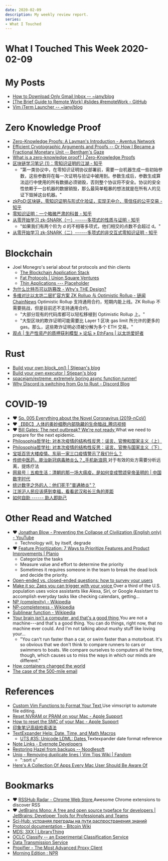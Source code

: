 ```yaml
---
date: 2020-02-09
description: My weekly review report.
series:
- What I Touched
---
```


# What I Touched This Week 2020-02-09



# My Posts
-   [How to Download Only Gmail Inbox -- ~iany/blog](https://blog.iany.me/2020/02/download-only-gmail-inbox/)
-   [[The Brief Guide to Remote Work] #slides #remoteWork - GitHub](https://gist.github.com/doitian/d11dab0b5afe385d8bca3c74a353c622)
-   [Vim iTerm Launcher -- ~iany/blog](https://blog.iany.me/2020/02/vim-iterm-launcher/)

# Zero Knowledge Proof
-   [Zero-Knowledge Proofs: A Layman's Introduction - Aventus Network](https://blog.aventus.io/zero-knowledge-proofs-a-laymans-introduction-7020b93beeda)
-   [Efficient Cryptographic Arguments and Proofs -- Or How I Became a Fractional Monetary Unit -- Bentham's Gaze](https://www.benthamsgaze.org/2019/05/22/efficient-cryptographic-arguments-and-proofs-or-how-i-became-a-fractional-monetary-unit/)
-   [What is a zero-knowledge proof? | Zero-Knowledge Proofs](https://zkp.science/)
-   [区块链学习笔记 (1)：零知识证明的江湖 - 知乎](https://zhuanlan.zhihu.com/p/31651393)
    -   "第一类协议中，在零知识证明协议部署前，需要一台机器生成一些初始参数，这些参数将在每一次证明与验证中被用到。参数生成后，参数生成算法运行中使用的所有数据必须销毁，否则整个协议将不安全。协议的安全性依赖于一台机器的数据销毁，那么最简单粗暴的想法就是在所有人的见证下毁掉这台机器。"
-   [zkPoD:区块链，零知识证明与形式化验证，实现无中介、零信任的公平交易 - 知乎](https://zhuanlan.zhihu.com/p/73616724)
-   [零知识证明：一个略微严肃的科普 - 知乎](https://zhuanlan.zhihu.com/p/29491567)
-   [从零开始学习 zk-SNARK（一）------多项式的性质与证明 - 知乎](https://zhuanlan.zhihu.com/p/99260386)
    -   "如果我们有两个阶为 d 的不相等多项式，他们相交的点数不会超过 d。"
-   [从零开始学习 zk-SNARK（二）------多项式的非交互式零知识证明 - 知乎](https://zhuanlan.zhihu.com/p/100636577)

# Blockchain
-   Joel Monegro's serial about fat protocols and thin clients
    -   [The Blockchain Application Stack](https://www.coindesk.com/blockchain-application-stack)
    -   [Fat Protocols | Union Square Ventures](https://www.usv.com/writing/2016/08/fat-protocols/)
    -   [Thin Applications --- Placeholder](https://www.placeholder.vc/blog/2020/1/30/thin-applications)
-   [为什么比特币可以防篡改 - Why's THE Design?](https://draveness.me/whys-the-design-bitcoin-database)
-   [多维对比以太坊二层扩容方案 ZK Rollup 与 Optimistic Rollup - 链闻 ChainNews](https://www.chainnews.com/articles/932935429481.htm)
    Optimistic Rollup 支持通用合约，短期内能上线。ZK Rollup 不需要挑战，但是目前还不支持通用合约。
    -   "大部分现有的代码库都可以轻松移植到 Optimistic Rollup 上。"
    -   "大型区块的欺诈证明可能需要比 Layer 1 区块 gas limit 所允许的更多的 gas。那么，这些欺诈证明必须被分解为多个 ETH 交易。"
-   [观点 | 生产性资产的质押获利模型 » 论坛 » EthFans | 以太坊爱好者](https://ethfans.org/posts/staking-models-for-productive-assets)

# Rust
-   [Build your own block_on() | Stjepan's blog](https://stjepang.github.io/2020/01/25/build-your-own-block-on.html)
-   [Build your own executor | Stjepan's blog](https://stjepang.github.io/2020/01/31/build-your-own-executor.html)
-   [spacejam/extreme: extremely boring async function runner!](https://github.com/spacejam/extreme)
-   [Why Discord is switching from Go to Rust - Discord Blog](https://blog.discordapp.com/why-discord-is-switching-from-go-to-rust-a190bbca2b1f)

# COVID-19
-   ❤️ [Sp. 005 Everything about the Novel Coronavirus (2019-nCoV)](https://www.youtube.com/watch?v=0ySYM4kRJVY)
-   ❤️ [【BBC】人体的奥妙细胞内部隐藏的生命暗战_腾讯视频](https://v.qq.com/x/page/d0170ll8uv0.html)
-   ❤️ [Bill Gates: The next outbreak? We're not ready ](https://www.ted.com/talks/bill_gates_the_next_outbreak_we_re_not_ready)
    What we need to prepare for the next epidemic.
-   [Philosophia哲学社: 对本次疫情的结构性反思：谣言、官僚和国家主义（上）](https://cloudflare-ipfs.com/ipfs/QmR96Pqy8S3p5HG6GAfjjztBUTAf7e2LM5jUsXfas3B6ii/)
-   [Philosophia哲学社: 对本次疫情的结构性反思：谣言、官僚与国家主义（下） ](https://cloudflare-ipfs.com/ipfs/QmR8j6LwREBwma1DRbYAQN8dCvYNaLVkoEjXQQGLC7SFtQ/)
-   [宝坻百货大楼疫情、东丽一家三口疫情警示了我们什么？](https://mp.weixin.qq.com/s/Z5o1UB6iIBAOx1_CAZ1Cuw)
-   [传统中医药，能治新冠病毒肺炎么？_手机新浪网 ](https://tech.sina.cn/scientist/2020-02-06/detail-iimxyqvz0641506.d.html?cre=tianyi&mod=wtech&loc=-3&r=-1&rfunc=2&tj=cxvertical_wap_wtech&tr=73&vt=4&pos=18)
    对于有效的处方需要分析远离，提炼疗法
-   [网易号｜五痴生活：清朝的那一场大瘟疫，是如何变成赞颂皇帝圣明的 | 中国数字时代](https://chinadigitaltimes.net/chinese/2020/02/%E7%BD%91%E6%98%93%E5%8F%B7%EF%BD%9C%E4%BA%94%E7%97%B4%E7%94%9F%E6%B4%BB%EF%BC%9A%E6%B8%85%E6%9C%9D%E7%9A%84%E9%82%A3%E4%B8%80%E5%9C%BA%E5%A4%A7%E7%98%9F%E7%96%AB%EF%BC%8C%E6%98%AF%E5%A6%82%E4%BD%95/)
-   [统计数字之外的人：他们死于"普通肺炎"？](http://archive.is/XhK0j)
-   [江浙沪人民应该感到幸福，看看武汉和长三角的差距](http://mp.weixin.qq.com/s?__biz=MzI3NDU2OTUzMg==&mid=2247483809&idx=1&sn=40e232e82e52223bf6164f6d2265466d&chksm=eb1341f2dc64c8e438014efa5d4a444335a50e521748483e29eb9b2f3d4c247f43f9060e831a&mpshare=1&scene=1&srcid=&sharer_sharetime=1580806569790&sharer_shareid=e7bb68422a42795eb26b0930876fa613)
-   [如何自助 ------ 助人即助己](http://mp.weixin.qq.com/s?__biz=MzAxNzI4MTMwMw==&mid=2651633060&idx=1&sn=2a609ecc595b923a3b96418b5f51696b&chksm=801feddcb76864ca7cf2c1ff460505d2b69d718040ee70fc42676ef848d4b13399e71275c83f)

# Other Read and Watched
-   ❤️ [Jonathan Blow - Preventing the Collapse of Civilization (English only) - YouTube](https://www.youtube.com/watch?v=pW-SOdj4Kkk&feature=youtu.be)
    -   Technology will, by itself, degrade
-   ❤️ [Feature Prioritization: 7 Ways to Prioritize Features and Product Improvements | Planio](https://plan.io/blog/feature-prioritization/)
    -   Categorize the tasks
    -   Measure value and effort to determine the priority
    -   Sometimes it requires someone in the team to break the dead lock and decide the priority.
-   [Open-ended vs. closed-ended questions: how to survey your users](https://www.hotjar.com/blog/open-ended-questions/)
-   [Make it so: Zaps you can trigger with your voice ](https://zapier.com/blog/voice-assistant-automations/)
    Over a third of the U.S. population uses voice assistants like Alexa, Siri, or Google Assistant to accomplish everyday tasks like checking calendars, getting...
-   [NP (complexity) - Wikipedia](https://en.wikipedia.org/wiki/NP_(complexity))
-   [NP-completeness - Wikipedia](https://en.wikipedia.org/wiki/NP-completeness)
-   [Sublinear function - Wikipedia](https://en.wikipedia.org/wiki/Sublinear_function?oldformat=true)
-   [Your brain isn't a computer, and that's a good thing ](https://zapier.com/blog/you-are-not-a-machine/)
    You are not a machine---and that's a good thing. You can do things, right now, that no machine ever could. And I'm not talking about mushy stuff like loving your...
    -   "You can't run faster than a car, or swim faster than a motorboat. It's so obvious that we don't think to compare runners to cars or swimmers to boats. We compare ourselves to computers all the time, though, which causes us to miss the ways in which our minds are different."
-   [How containers changed the world](https://dev.to/heroku/how-containers-changed-the-world-1jip)
-   [The case of the 500-mile email](http://www.ibiblio.org/harris/500milemail.html?utm_source=Iterable)

# References
-   [Custom Vim Functions to Format Your Text ](https://bobbywlindsey.com/dev/2017/07/30/vim-functions/)
    Use vimscript to automate file editing.
-   [Reset NVRAM or PRAM on your Mac - Apple Support](https://support.apple.com/en-us/HT204063)
-   [How to reset the SMC of your Mac - Apple Support](https://support.apple.com/en-us/HT201295)
-   [印象笔记高级检索语法](https://shimo.im/sheets/37k81J8BIiEIhxSx/MODOC)
-   [TextExpander Help: Date, Time, and Math Macros](https://textexpander.com/help/desktop/datetime.html)
    -   [UTS #35: Unicode LDML: Dates ](http://unicode.org/reports/tr35/tr35-dates.html)
        Textexpander date format reference
-   [Note Links - Evernote Developers](https://dev.evernote.com/doc/articles/note_links.php)
-   [Restoring Hazel from backups -- Noodlesoft](https://www.noodlesoft.com/kb/restoring-hazel-from-backups/)
-   [Uniq - Removing duplicate lines | Vim Tips Wiki | Fandom](https://vim.fandom.com/wiki/Uniq_-_Removing_duplicate_lines)
    -   ":sort u"
-   [Here's A Collection Of Apps Every Mac User Should Be Aware Of](https://medium.com/@glenwhillier/heres-a-collection-of-apps-every-mac-user-should-be-aware-of-67e0716e4d77)

# Bookmarks
-   ❤️ [RSSHub Radar - Chrome Web Store ](https://chrome.google.com/webstore/detail/rsshub-radar/kefjpfngnndepjbopdmoebkipbgkggaa)
    Awesome Chrome extensions to discover RSS
-   ❤️ [JetBrains Mono: A free and open source typeface for developers | JetBrains: Developer Tools for Professionals and Teams](https://www.jetbrains.com/lp/mono/)
-   [Sci-Hub: устраняя преграды на пути распространения знаний](https://sci-hub.tw/)
-   [Protocol documentation - Bitcoin Wiki](https://en.bitcoin.it/wiki/Protocol_documentation)
-   [MDS: 3XX | LibraryThing](http://www.librarything.com/mds/3)
-   [OCLC Classify -- an Experimental Classification Service](http://classify.oclc.org/classify2/)
-   [Data Transmission Service](https://rixcloud.com/)
-   [Proxifier - The Most Advanced Proxy Client](https://www.proxifier.com/)
-   [Morning Edition : NPR](https://www.npr.org/programs/morning-edition/)
